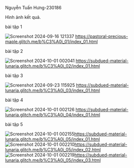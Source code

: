 Nguyễn Tuấn Hưng-230186

Hình ảnh kết quả.  

bài tập 1

![Screenshot 2024-09-16 121337](https://github.com/user-attachments/assets/614b1da0-b624-4211-b8e5-9d969c0cd081)
https://pastoral-precious-maple.glitch.me/b%C3%A0i_01/index_01.html

bài tập 2

 ![Screenshot 2024-10-01 002041](https://github.com/user-attachments/assets/17cc6a22-e307-485e-b1df-c40af83eac87)
 https://subdued-material-lunaria.glitch.me/b%C3%A0i_02/index_01.html

bài tập 3

![Screenshot 2024-09-23 115925](https://github.com/user-attachments/assets/6727bf2f-3002-4a59-b78e-ec1d6b6d67ae)
https://subdued-material-lunaria.glitch.me/b%C3%A0i_03/index_01.html

bài tập 4

![Screenshot 2024-10-01 002126](https://github.com/user-attachments/assets/deb79e27-9da4-4b8f-8e06-e199a8a6df8a)
https://subdued-material-lunaria.glitch.me/b%C3%A0i_04/index_01.html

bài tập 5

![Screenshot 2024-10-01 002155](https://github.com/user-attachments/assets/ce90d27e-b268-40e8-8344-130eba5c44e2)https://subdued-material-lunaria.glitch.me/b%C3%A0i_05/index_01.html
![Screenshot 2024-10-01 002210](https://github.com/user-attachments/assets/85a23162-9de1-4723-b068-f43aea7a25c1)https://subdued-material-lunaria.glitch.me/b%C3%A0i_05/index_02.html
![Screenshot 2024-10-01 002219](https://github.com/user-attachments/assets/24d70ec4-e548-4f8a-9f8f-bc6a8316a28d)https://subdued-material-lunaria.glitch.me/b%C3%A0i_05/index_03.html

